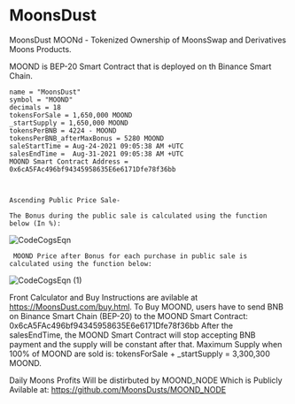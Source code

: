 # MoonsDust
MoonsDust MOONd - Tokenized Ownership of MoonsSwap and  Derivatives Moons Products.


MOOND is BEP-20 Smart Contract that is deployed on th Binance Smart Chain.


    name = "MoonsDust"
    symbol = "MOOND"
    decimals = 18 
    tokensForSale = 1,650,000 MOOND
    _startSupply = 1,650,000 MOOND
    tokensPerBNB = 4224 - MOOND
    tokensPerBNB_afterMaxBonus = 5280 MOOND
  	saleStartTime = Aug-24-2021 09:05:38 AM +UTC
    salesEndTime =  Aug-31-2021 09:05:38 AM +UTC
    MOOND Smart Contract Address = 0x6cA5FAc496bf94345958635E6e6171Dfe78f36bb
    
    
    
    Ascending Public Price Sale-
    
    The Bonus during the public sale is calculated using the function below (In %):
    
![CodeCogsEqn](https://user-images.githubusercontent.com/89069394/130441026-0f8b4cd2-eba2-487f-a37b-92af249f5058.gif)


     MOOND Price after Bonus for each purchase in public sale is calculated using the function below:
     
     

 ![CodeCogsEqn (1)](https://user-images.githubusercontent.com/89069394/130442994-5a2e79eb-8498-4b54-a388-af4eb92d3ec9.gif)
 
 
 
 Front Calculator and Buy Instructions are avilable at https://MoonsDust.com/buy.html.
 To Buy MOOND, users have to send BNB on Binance Smart Chain (BEP-20) to the MOOND Smart Contract:
 0x6cA5FAc496bf94345958635E6e6171Dfe78f36bb
 After the salesEndTime, the MOOND Smart Contract will stop accepting BNB payment and the supply will be constant after that.
 Maximum Supply when 100% of MOOND are sold is:  tokensForSale + _startSupply = 3,300,300 MOOND.
 
 
 
 
 Daily Moons Profits Will be distirbuted by  MOOND_NODE Which is Publicly Avilable at: https://github.com/MoonsDusts/MOOND_NODE

    
    
    
